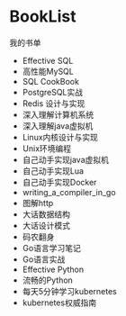 # BookList
我的书单
- Effective SQL
- 高性能MySQL
- SQL CookBook
- PostgreSQL实战
- Redis 设计与实现
- 深入理解计算机系统
- 深入理解java虚拟机
- Linux内核设计与实现
- Unix环境编程
- 自己动手实现java虚拟机
- 自己动手实现Lua
- 自己动手实现Docker
- writing_a_compiler_in_go
- 图解http
- 大话数据结构
- 大话设计模式
- 码农翻身
- Go语言学习笔记
- Go语言实战
- Effective Python
- 流畅的Python
- 每天5分钟学习kubernetes
- kubernetes权威指南



